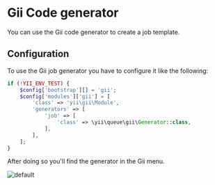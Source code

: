 Gii Code generator
==================

You can use the Gii code generator to create a job template.

Configuration
-------------

To use the Gii job generator you have to configure it like the following:

```php
if (!YII_ENV_TEST) {
    $config['bootstrap'][] = 'gii';
    $config['modules']['gii'] = [
        'class' => 'yii\gii\Module',
        'generators' => [
            'job' => [
                'class' => \yii\queue\gii\Generator::class,
            ],
        ],
    ];
}

```

After doing so you'll find the generator in the Gii menu.

![default](https://user-images.githubusercontent.com/1656851/29426628-e9a3e5ae-838f-11e7-859f-6f3cb8649f02.png)
